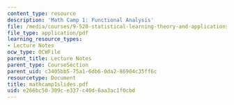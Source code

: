 ```yaml
---
content_type: resource
description: 'Math Camp 1: Functional Analysis'
file: /media/courses/9-520-statistical-learning-theory-and-applications-spring-2003/e266bc50309ce337c40d6aa3ac1f0cbd_mathcamp1slides.pdf
file_type: application/pdf
learning_resource_types:
- Lecture Notes
ocw_type: OCWFile
parent_title: Lecture Notes
parent_type: CourseSection
parent_uid: c3405bb5-75a1-6db6-0da2-86904c35ff6c
resourcetype: Document
title: mathcamp1slides.pdf
uid: e266bc50-309c-e337-c40d-6aa3ac1f0cbd
---
```

